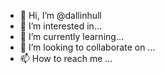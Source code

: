 - 👋 Hi, I’m @dallinhull
- 👀 I’m interested in...
- 🌱 I’m currently learning...
- 💞️ I’m looking to collaborate on ...
- 📫 How to reach me ...

<!---
dallinhull/dallinhull is a ✨ special ✨ repository because its `README.md` (this file) appears on your GitHub profile.
You can click the Preview link to take a look at your changes.
--->
